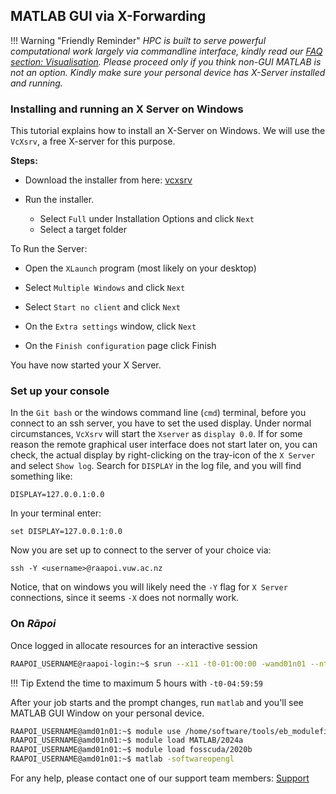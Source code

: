 ## MATLAB GUI via X-Forwarding

!!! Warning "Friendly Reminder"
    *HPC is built to serve powerful computational work largely via commandline interface, kindly read our [FAQ section: Visualisation](../faq.md#visualisation). Please proceed only if you think non-GUI MATLAB is not an option. Kindly make sure your personal device has X-Server installed and running.*

### Installing and running an X Server on Windows

This tutorial explains how to install an X-Server on Windows. We will use the `VcXsrv`, a free X-server for this purpose.

**Steps:**

- Download the installer from here: [vcxsrv](https://sourceforge.net/projects/vcxsrv/files/latest/download)

- Run the installer.

    - Select `Full` under Installation Options and click `Next`
    - Select a target folder

To Run the Server:

- Open the `XLaunch` program (most likely on your desktop)

- Select `Multiple Windows` and click `Next`

- Select `Start no client` and click `Next`

- On the `Extra settings` window, click `Next`

- On the `Finish configuration` page click Finish

You have now started your X Server.

### Set up your console
In the `Git bash` or the windows command line (`cmd`) terminal, before you connect to an ssh server, you have to set the used display. Under normal circumstances, `VcXsrv` will start the `Xserver` as `display 0.0`. If for some reason the remote graphical user interface does not start later on, you can check, the actual display by right-clicking on the tray-icon of the `X Server` and select `Show log`. Search for `DISPLAY` in the log file, and you will find something like:

```
DISPLAY=127.0.0.1:0.0
```

In your terminal enter:

```
set DISPLAY=127.0.0.1:0.0
```

Now you are set up to connect to the server of your choice via:

```
ssh -Y <username>@raapoi.vuw.ac.nz
```

Notice, that on windows you will likely need the `-Y` flag for `X Server` connections, since it seems `-X` does not normally work.

### On _Rāpoi_

Once logged in allocate resources for an interactive session
```bash 
RAAPOI_USERNAME@raapoi-login:~$ srun --x11 -t0-01:00:00 -wamd01n01 --ntasks=8 --mem=32G --pty bash
```

!!! Tip
    Extend the time to maximum 5 hours with `-t0-04:59:59`

After your job starts and the prompt changes, run `matlab` and you'll see MATLAB GUI Window on your personal device.

```bash
RAAPOI_USERNAME@amd01n01:~$ module use /home/software/tools/eb_modulefiles/all/Core
RAAPOI_USERNAME@amd01n01:~$ module load MATLAB/2024a
RAAPOI_USERNAME@amd01n01:~$ module load fosscuda/2020b
RAAPOI_USERNAME@amd01n01:~$ matlab -softwareopengl
```

For any help, please contact one of our support team members: [Support](../support.md)